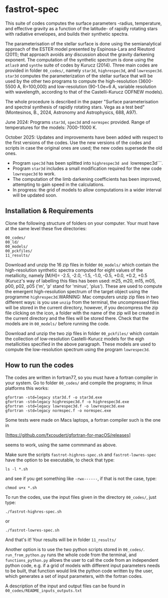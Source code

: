 # fastrot-spec
This suite of codes computes the surface parameters -radius, temperature, and effective gravity as a function of the latitude- of rapidly rotating stars with radiative envelopes, and builds their synthetic spectra. 

The parameterisation of the stellar surface is done using the semianalytical approach of the ESTER model presented by Espinosa-Lara and Rieutord (2011); that approach avoids any discussion about the gravity darkening exponent. The computation of the synthetic spectrum is done using the ```atlas9``` and ```synthe``` suite of codes by Kurucz (2014). Three main codes are provided in folder ```00_codes/```, namely ```star3d```, ```highrespec3d```, and ```lowrespec3d```. ```star3d``` computes the parameterization of the stellar surface that will be used by the other two programs to compute the high-resolution (3600-5500 A, R=100,000) and low-resolution (90-1.0e+6 A, variable resolution with wavelength, according to that of the Castelli-Kurucz ODFNEW models). 

The whole procedure is described in the paper "Surface parameterisation and spectral synthesis of rapidly rotating stars. Vega as a test bed" (Montesinos, B., 2024, Astronomy and Astrophysics, 688, A97). 

June 2024: Programs ```star3d```, ```spec3d``` and ```normspec``` provided. Range of temperatures for the models: 7000-11000 K.

October 2025: Updates and improvements have been added with respect to the first versions of the codes. Use the new versions of the codes and scripts in case the original ones are used; the new codes supersede the old ones. 

  - Program ```spec3d``` has been splitted into ```highrespec3d and ```lowrespec3d```.
  - Program ```star3d``` includes a small modification required for the new code ```lowrespec3d``` to work.
  - The computation of the limb darkening coefficients has been improved, attempting to gain speed in the calculations.
  - In progress: the grid of models to allow computations in a wider interval will be updated soon.

## Installation & Requirements
 
Clone the following structure of folders on your computer. Your must have at the same level these five directories:

```
00_codes/
00_ld/
00_models/
00_pckfiles/
11_results/
```
Download and unzip the 16 zip files in folder ```00_models/``` which contain the high-resolution synthetic spectra computed for eight values of the metallicity, namely [M/H]= -2.5, -2.0, -1.5, -1.0, -0.5, +0.0, +0.2, +0.5 (Kurucz's way of labelling this files has been used: m25, m20, m15, m05, p00, p02, p05 ('m', 'p' stand for 'minus', 'plus'). These are used to compute the emergent high-resolution spectrum of the target object using the programme ```highrespec3d```.WARNING: Mac computers unzip zip files in two different ways: is you use ```unzip``` from the terminal, the uncompressed files will be stored in the current directory, however, if you decompress the zip file clicking on the icon, a folder with the name of the zip will be created in the current directory and the files will be stored there. Check that the models are in ```00_models/``` before running the code.

Download and unzip the two zip files in folder ```00_pckfiles/``` which contain the collection of low-resolution Castelli-Kurucz models for the eigh metallicities specified in the above paragraph. These models are used to compute the low-resolution spectrum using the program ```lowrespec3d```.

## How to run the codes

The codes are written in fortran77, so you must have a fortran compiler in your system. Go to folder ```00_codes/``` and compile the programs; in linux platforms this works:

```
gfortran -std=legacy star3d.f -o star3d.exe
gfortran -std=legacy highrespec3d.f -o highrespec3d.exe
gfortran -std=legacy lowrespec3d.f -o lowrespec3d.exe
gfortran -std=legacy normspec.f -o normspec.exe
```

Some tests were made on Macs laptops, a fortran compiler such is the one in 

[https://github.com/fxcoudert/gfortran-for-macOS/releases]

seems to work, using the same commmand as above.

Make sure the scripts ```fastrot-highres-spec.sh``` and ```fastrot-lowres-spec``` have  the option to be executable, to check that type: 

```
ls -l *.sh
```

and see if you get something like ```-rwx------```,  if that is not the case, type:

```
chmod u+x *.sh
```

To run the codes, use the input files given in the directory ```00_codes/```, just type:

```
./fastrot-highres-spec.sh
```
or
```
./fastrot-lowres-spec.sh
```

And that's it! Your results will be in folder ```11_results/``` 

Another option is to use the two python scripts stored in ```00_codes/```. ```run_from_python.py``` runs the whole code from the terminal, and ```functions_python.py``` allows the user to call the code from an independent python code, e.g. if a grid of models with different input parameters needs to be built, that function would link the python code written by the user, which generates a set of input parameters, with the fortran codes.

A description of the input and output files can be found in ```00_codes/README_inputs_outputs.txt```

